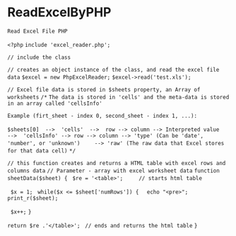 # ReadExcelByPHP

`Read Excel File PHP` 

`<?php`
`include 'excel_reader.php';  `

`// include the class`

`// creates an object instance of the class, and read the excel file data`
`$excel = new PhpExcelReader;`
`$excel->read('test.xls');`

`// Excel file data is stored in $sheets property, an Array of worksheets`
`/*`
`The data is stored in 'cells' and the meta-data is stored in an array called 'cellsInfo'`

`Example (firt_sheet - index 0, second_sheet - index 1, ...):`

`$sheets[0]  -->  'cells'  -->  row --> column --> Interpreted value`
       `  -->  'cellsInfo' --> row --> column --> 'type' (Can be 'date', 'number', or 'unknown')`
                                        `    --> 'raw' (The raw data that Excel stores for that data cell)`
`*/`

`// this function creates and returns a HTML table with excel rows and columns data`
`// Parameter - array with excel worksheet data`
`function sheetData($sheet) {`
 ` $re = '<table>';     // starts html table`

 ` $x = 1;`
 ` while($x <= $sheet['numRows']) {`
  `  echo "<pre>";`
   ` print_r($sheet);`
    
   ` $x++;`
  `}`

 ` return $re .'</table>';  `
 `// ends and returns the html table`
`}`
